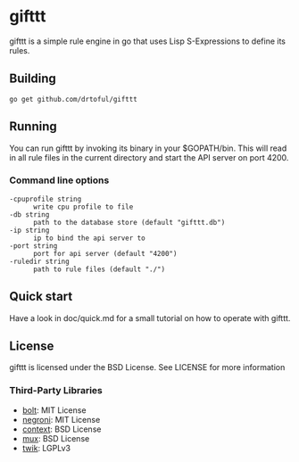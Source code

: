 # gifttt

gifttt is a simple rule engine in go that uses Lisp S-Expressions to define its rules.

## Building

    go get github.com/drtoful/gifttt

## Running

You can run gifttt by invoking its binary in your $GOPATH/bin. This will read in all rule files in the current directory and start the API server on port 4200.

### Command line options

    -cpuprofile string
          write cpu profile to file
    -db string
          path to the database store (default "gifttt.db")
    -ip string
          ip to bind the api server to
    -port string
          port for api server (default "4200")
    -ruledir string
          path to rule files (default "./")

## Quick start

Have a look in doc/quick.md for a small tutorial on how to operate with gifttt.

## License

gifttt is licensed under the BSD License. See LICENSE for more information

### Third-Party Libraries

* [bolt](github.com/boltdb/bolt): MIT License
* [negroni](github.com/codegangsta/negroni): MIT License
* [context](github.com/gorilla/context): BSD License
* [mux](github.com/gorilla/mux): BSD License
* [twik](github.com/drtoful/twik): LGPLv3

